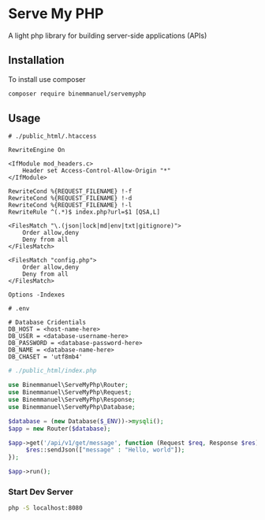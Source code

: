 # Serve My PHP

A light php library for building server-side applications (APIs)

## Installation

To install use composer

```bash
composer require binemmanuel/servemyphp
```

## Usage

```.htaccess
# ./public_html/.htaccess

RewriteEngine On

<IfModule mod_headers.c>
    Header set Access-Control-Allow-Origin "*"
</IfModule>

RewriteCond %{REQUEST_FILENAME} !-f
RewriteCond %{REQUEST_FILENAME} !-d
RewriteCond %{REQUEST_FILENAME} !-l
RewriteRule ^(.*)$ index.php?url=$1 [QSA,L]

<FilesMatch "\.(json|lock|md|env|txt|gitignore)">
    Order allow,deny
    Deny from all
</FilesMatch>

<FilesMatch "config.php">
    Order allow,deny
    Deny from all
</FilesMatch>

Options -Indexes
```

```env
# .env

# Database Cridentials
DB_HOST = <host-name-here>
DB_USER = <database-username-here>
DB_PASSWORD = <database-password-here>
DB_NAME = <database-name-here>
DB_CHASET = 'utf8mb4'
```

```php
# ./public_html/index.php

use Binemmanuel\ServeMyPhp\Router;
use Binemmanuel\ServeMyPhp\Request;
use Binemmanuel\ServeMyPhp\Response;
use Binemmanuel\ServeMyPhp\Database;

$database = (new Database($_ENV))->mysqli();
$app = new Router($database);

$app->get('/api/v1/get/message', function (Request $req, Response $res) use ($database) {
     $res::sendJson(["message" : "Hello, world"]);
});

$app->run();
```


### Start Dev Server
```bash
php -S localhost:8080
```